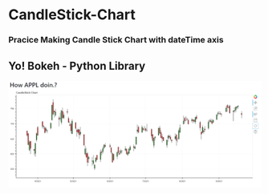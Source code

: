 # CandleStick-Chart

### Pracice Making Candle Stick Chart with dateTime axis
## Yo! Bokeh - Python Library

![](ss/Capture.PNG)

